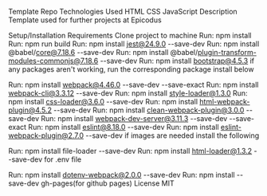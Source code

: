 
Template Repo
Technologies Used
HTML
CSS
JavaScript
Description
Template used for further projects at Epicodus

Setup/Installation Requirements
Clone project to machine
Run: npm install
Run: npm run build
Run: npm install jest@24.9.0 --save-dev
Run: npm install @babel/core@7.18.6 --save-dev
Run: npm install @babel/plugin-transform-modules-commonjs@7.18.6 --save-dev
Run: npm install bootstrap@4.5.3
if any packages aren't working, run the corresponding package install below

Run: npm install webpack@4.46.0 --save-dev --save-exact
Run: npm install webpack-cli@3.3.12 --save-dev
Run: npm install style-loader@1.3.0
Run: npm install css-loader@3.6.0 --save-dev
Run: npm install html-webpack-plugin@4.5.2 --save-dev
Run: npm install clean-webpack-plugin@3.0.0 --save-dev
Run: npm install webpack-dev-server@3.11.3 --save-dev --save-exact
Run: npm install eslint@8.18.0 --save-dev
Run: npm install eslint-webpack-plugin@2.7.0 --save-dev
if images are needed install the following

Run: npm install file-loader --save-dev
Run: npm install html-loader@1.3.2 --save-dev
for .env file

Run: npm install dotenv-webpack@2.0.0 --save-dev
Run: npm install --save-dev gh-pages(for github pages)
License
MIT